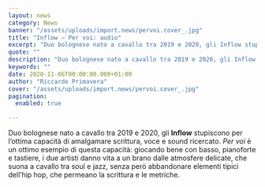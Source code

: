 ```yaml
---
layout: news
category: News
banner: "/assets/uploads/import.news/pervoi.cover_.jpg"
title: "Inflow – Per voi: audio"
excerpt: "Duo bolognese nato a cavallo tra 2019 e 2020, gli Inflow stupiscono per l’ottima capacità di amalgamare scrittura, voce e sound ricercato. Per voi è un ottimo esempio di questa capacità: giocando bene con basso, pianoforte e tastiere, i due artisti danno vita a un brano dalle atmosfere delicate, che suona a cavallo tra soul [&hellip"
quote: ""
description: "Duo bolognese nato a cavallo tra 2019 e 2020, gli Inflow stupiscono per l’ottima capacità di amalgamare scrittura, voce e sound ricercato. Per voi è un ottimo esempio di questa capacità: giocando bene con basso, pianoforte e tastiere, i due artisti danno vita a un brano dalle atmosfere delicate, che suona a cavallo tra soul [&hellip"
keywords: ""
date: 2020-11-06T00:00:00.000+01:00
author: "Riccardo Primavera"
cover: "/assets/uploads/import.news/pervoi.cover_.jpg"
pagination:
  enabled: true

---
```


Duo bolognese nato a cavallo tra 2019 e 2020, gli **Inflow** stupiscono per l’ottima capacità di amalgamare scrittura, voce e sound ricercato. _Per voi_ è un ottimo esempio di questa capacità: giocando bene con basso, pianoforte e tastiere, i due artisti danno vita a un brano dalle atmosfere delicate, che suona a cavallo tra soul e jazz, senza però abbandonare elementi tipici dell’hip hop, che permeano la scrittura e le metriche.